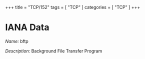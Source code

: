 +++
title = "TCP/152"
tags = [ "TCP" ]
categories = [ "TCP" ]
+++

# IANA Data

_Name:_ bftp

_Description:_ Background File Transfer Program

